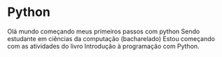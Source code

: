 # Python
Olá mundo começando meus primeiros passos com python
Sendo estudante em ciências da computação (bacharelado)
Estou começando com as atividades do livro Introdução à programação com Python.